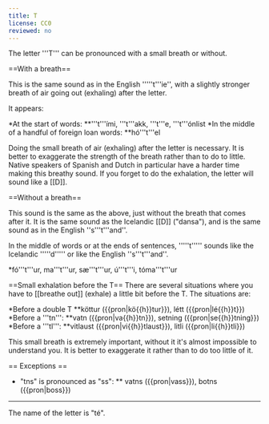 ```yaml
---
title: T
license: CC0
reviewed: no
---
```


The letter '''T''' can be pronounced with a small breath or without.

==With a breath==
<Audio src="1In-.mp3" inline/>

This is the same sound as in the English '''''t'''ie'', with a slightly stronger breath of air going out (exhaling) after the letter.

It appears:

*At the start of words:
**'''t'''ími, '''t'''akk, '''t'''e, '''t'''ónlist
*In the middle of a handful of foreign loan words:
**hó'''t'''el

Doing the small breath of air (exhaling) after the letter is necessary. It is better to exaggerate the strength of the breath rather than to do to little. Native speakers of Spanish and Dutch in particular have a harder time making this breathy sound. If you forget to do the exhalation, the letter will sound like a [[D]].

==Without a breath==
<Audio src="Jap5.mp3" inline/>

This sound is the same as the above, just without the breath that comes after it. It is the same sound as the Icelandic [[D]] ("dansa"), and is the same sound as in the English ''s'''t'''and''.

In the middle of words or at the ends of sentences, '''''t''''' sounds like the Icelandic '''''d''''' or like the English ''s'''t'''and''.

*fó'''t'''ur, ma'''t'''ur, sæ'''t'''ur, ú'''t'''i, tóma'''t'''ur

==Small exhalation before the T==
There are several situations where you have to [[breathe out]] (exhale) a little bit before the T. The situations are:

*Before a double T
**köttur ({{pron|kö{{h}}tur}}), létt ({{pron|lé{{h}}t}})
*Before a '''tn''':
**vatn ({{pron|va{{h}}tn}}), setning ({{pron|se{{h}}tning}})
*Before a '''tl''':
**vitlaust ({{pron|vi{{h}}tlaust}}), litli ({{pron|li{{h}}tli}})

This small breath is extremely important, without it it's almost impossible to understand you. It is better to exaggerate it rather than to do too little of it.

== Exceptions ==

* "tns" is pronounced as "ss":
** vatns ({{pron|vass}}), botns ({{pron|boss}})

***

The name of the letter is "té".

